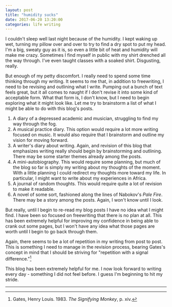 ```yaml
---
layout: post
title: "humidity sucks"
date: 2017-06-20 13:20:00
categories: life writing
---
```


I couldn't sleep well last night because of the humidity. I kept waking up wet, turning my pillow over and over to try to find a dry spot to put my head. I'm a big, sweaty guy as it is, so even a little bit of heat and humidity will make me crazy. Sometimes I find myself in public with my shirt drenched all the way through. I've even taught classes with a soaked shirt. Disgusting, really.

But enough of my petty discomfort. I really need to spend some time thinking through my writing. It seems to me that, in addition to freewriting, I need to be revising and outlining what I write. Pumping out a bunch of text feels great, but it all comes to naught if I don't revise it into some kind of acceptable form. What that form is, I don't know, but I need to begin exploring what it might look like. Let me try to brainstorm a list of what I might be able to do with this blog's posts.

1. A diary of a depressed academic and musician, struggling to find my way through the fog.
2. A musical practice diary. This option would require a lot more writing focused on music. It would also require that I brainstorm and outline my vision for moving forward.
3. A writer's diary about writing. Again, and revision of this blog that emphasizes writing really should begin by brainstorming and outlining. There may be some starter themes already among the posts.
4. A mini-autobiography. This would require some planning, but much of the blog so far is simply my writing about my thoughts of the moment. With a little planning I could redirect my thoughts more toward my life. In particular, I might want to write about my experiences in Africa.
5. A journal of random thoughts. This would require quite a lot of revision to make it readable.
6. A novel of some sort, fashioned along the lines of Nabokov's *Pale Fire*. There may be a story among the posts. Again, I won't know until I look.

But really, until I begin to re-read my blog posts I have no idea what I might find. I have been so focused on freewriting that there is no plan at all. This has been extremely helpful for improving my confidence in being able to crank out some pages, but I won't have any idea what those pages are worth until I begin to go back through them.

Again, there seems to be a lot of repetition in my writing from post to post. This is something I need to manage in the revision process, bearing Gates's concept in mind that I should be striving for "repetition with a signal difference."[^1]

This blog has been extremely helpful for me. I now look forward to writing every day - something I did not feel before. I guess I'm beginning to hit my stride.

_______________________

[^1]: Gates, Henry Louis. 1983. *The Signifying Monkey*, p. xiv.
